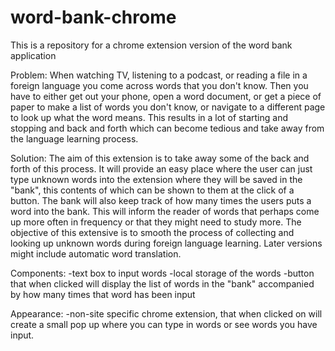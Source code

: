 # word-bank-chrome
This is a repository for a chrome extension version of the word bank application

Problem: When watching TV, listening to a podcast, or reading a file in a foreign language you come across words that you don't know. Then you have to either get out your phone, open a word document, or get a piece of paper to make a list of words you don't know, or navigate to a different page to look up what the word means. This results in a lot of starting and stopping and back and forth which can become tedious and take away from the language learning process.

Solution: The aim of this extension is to take away some of the back and forth of this process. It will provide an easy place where the user can just type unknown words into the extension where they will be saved in the "bank", this contents of which can be shown to them at the click of a button. The bank will also keep track of how many times the users puts a word into the bank. This will inform the reader of words that perhaps come up more often in frequency or that they might need to study more. The objective of this extensive is to smooth the process of collecting and looking up unknown words during foreign language learning. Later versions might include automatic word translation.

Components:
-text box to input words
-local storage of the words
-button that when clicked will display the list of words in the "bank" accompanied by how many times that word has been input

Appearance:
-non-site specific chrome extension, that when clicked on will create a small pop up where you can type in words or see words you have input.
